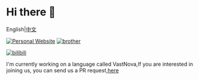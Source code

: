 # Hi there 👋
English|[中文](Chinese.md)

[![Personal Website](https://img.shields.io/badge/Website-sodous--s.pages.dev-268bd2?style=flat&logo=link)](https://sodous-s.pages.dev)
[![brother](https://img.shields.io/badge/Brother-@abcwind2025-268bd2?style=flat&logo=link)](https://github.com/abcwind2025)

[![bilibili](https://img.shields.io/badge/bilibili-@sodous--手抖-268bd2?style=flat&logo=link)](https://space.bilibili.com/3546887300843548)

I'm currently working on a language called VastNova,If you are interested in joining us, you can send us a PR request,[here]()

